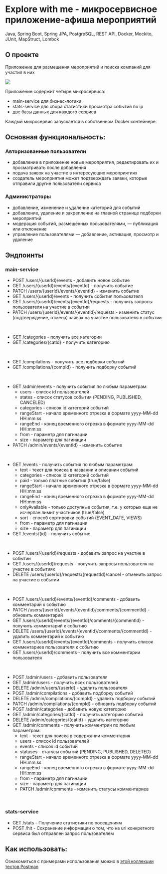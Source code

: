 # Explore with me - микросервисное приложение-афиша мероприятий
Java, Spring Boot, Spring JPA, PostgreSQL, REST API, Docker, Mockito, JUnit, MapStruct, Lombok

## О проекте
Приложение для размещения мероприятий и поиска компаний для участия в них

![](https://pictures.s3.yandex.net/resources/S19_09-2_1674558748.png)

Приложение содержит четыре микросервиса: 
- main-service для бизнес-логики
- stats-service для сбора статистики просмотра событий по ip 
- две базы данных для каждого сервиса
  
Каждый микросервис запускается в собственном Docker контейнере.

## Основная функциональность: 

### Авторизованные пользователи 
- добавление в приложение новые мероприятия, редактировать их и просматривать после добавления
- подача заявок на участие в интересующих мероприятиях
- создатель мероприятия может подтверждать заявки, которые отправили другие пользователи сервиса

### Администраторы
- добавление, изменение и удаление категорий для событий
- добавление, удаление и закрепление на главной странице подборки мероприятий
- модерация событий, размещённых пользователями, — публикация или отклонение
- управление пользователями — добавление, активация, просмотр и удаление

## Эндпоинты

### main-service 

- POST /users/{userId}/events - добавить новое событие
- GET /users/{userId}/events/{eventId} - получить событие
- PATCH /users/{userId}/events/{eventId} - изменить событие
- GET /users/{userId}/events - получить события пользователя
- GET /users/{userId}/events/{eventId}/requests - получить запросы пользователя на участие в событии 
- PATCH /users/{userId}/events/{eventId}/requests - изменить статус (подтверждение, отмена) заявок на участие пользователя в событии
<br>

- GET /categories - получить все категории
- GET /categories/{catId} - получить категорию
<br>

- GET /compilations - получить все подборки событий
- GET /compilations/{compId} - получить подборку событий
<br>

- GET /admin/events - получить события по любым параметрам:
    - users - список id пользователей
    - states - список статусов события (PENDING, PUBLISHED, CANCELED)
    - categories - список id категорий событий
    - rangeStart - начало временного отрезка в формате yyyy-MM-dd HH:mm:ss
    - rangeEnd - конец временного отрезка в формате yyyy-MM-dd HH:mm:ss
    - from - параметр для пагинации
    - size - параметр для пагинации
- PATCH /admin/events/{eventId} - изменить событие 
<br>

- GET /events - получить события по любым параметрам:
    - text - текст для поиска в названии и описании событий
    - categories - список id категорий событий
    - paid - только платные события (true/false)
    - rangeStart - начало временного отрезка в формате yyyy-MM-dd HH:mm:ss
    - rangeEnd - конец временного отрезка в формате yyyy-MM-dd HH:mm:ss
    - onlyAvailable - только доступные события, т.е. у которых еще не исчерпан лимит участников (true/false)
    - sort - способ сортировки событий (EVENT_DATE, VIEWS)
    - from - параметр для пагинации
    - size - параметр для пагинации
- GET /events/{id} - получить событие
<br>

- POST /users/{userId}/requests - добавить запрос на участие в событии
- GET /users/{userId}/requests - получить запросы пользователя на участие в событиях
- DELETE /users/{userId}/requests/{requestId}/cancel - отменить запрос на участие в событии
<br>

- POST /users/{userId}/events/{eventId}/comments - добавить комментарий к событию
- PATCH /users/{userId}/events/{eventId}/comments/{commentId} - обновить комментарий 
- GET /users/{userId}/events/{eventId}/comments/{commentId} - получить комментарий к событию
- DELETE /users/{userId}/events/{eventId}/comments/{commentId} - удалить комментарий к событию
- GET /users/{userId}/events/{eventId}/comments - получить список комментариев пользователя к событию
- GET /users/{userId}/comments - получить все комментарии пользователя
<br>

- POST /admin/users - добавить пользователя
- GET /admin/users - получить всех пользователей
- DELETE /admin/users/{userId} - удалить пользователя
- POST /admin/compilations - добавить подборку событий
- DELETE /admin/compilations/{compId} - удалить подборку событий
- PATCH /admin/compilations/{compId} - обновить подборку событий
- POST /admin/categories - добавить новую категорию
- GET /admin/categories/{catId} - получить категорию событий
- DELETE /admin/categories/{catId} - удалить категорию
- GET /admin/comments - получить комментрии по любым параметрам:
    - text - текст для поиска в содержании комментария
    - users - список id пользователей
    - events - список id событий
    - statuses - статусы событий (PENDING, PUBLISHED, DELETED)
    - rangeStart - начало временного отрезка в формате yyyy-MM-dd HH:mm:ss
    - rangeEnd - конец временного отрезка в формате yyyy-MM-dd HH:mm:ss
    - from - параметр для пагинации
    - size - параметр для пагинации
  - PATCH /admin/comments - изменить статусы комментариев 
<br>

### stats-service 

- GET /stats - Получение статистики по посещениям
- POST /hit - Сохранение информации о том, что на uri конкретного сервиса был отправлен запрос пользователем

## Как использовать:
Ознакомиться с примерами использования можно в [этой коллекции тестов Postman](https://github.com/yandex-praktikum/java-explore-with-me/tree/main_svc/postman)


